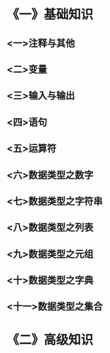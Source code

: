 # 《一》基础知识

## <一>注释与其他

## <二>变量

## <三>输入与输出

## <四>语句

## <五>运算符

## <六>数据类型之数字

## <七>数据类型之字符串

## <八>数据类型之列表

## <九>数据类型之元组

## <十>数据类型之字典

## <十一>数据类型之集合

# 《二》高级知识



